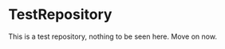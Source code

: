 TestRepository
==============

This is a test repository, nothing to be seen here. Move on now.  
 
 
   
     
   
         
                      
  
 
 
   
 
 
 

